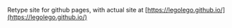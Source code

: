 Retype site for github pages, with actual site at [https://legolego.github.io/](https://legolego.github.io/)